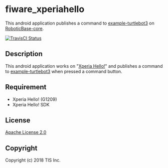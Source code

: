 # fiware_xperiahello
This android application publishes a command to [example-turtlebot3](https://github.com/RoboticBase/example-turtlebot3) on [RoboticBase-core](https://github.com/RoboticBase/core).

[![TravisCI Status](https://travis-ci.org/RoboticBase/fiware_xperiahello.svg?branch=master)](https://travis-ci.org/RoboticBase/fiware_xperiahello)

## Description
This android application works on "[Xperia Hello!](https://www.sonymobile.co.jp/product/smartproducts/g1209/)" and publishes a command to [example-turtlebot3](https://github.com/RoboticBase/example-turtlebot3) when pressed a command button.

## Requirement
* Xperia Hello! (G1209)
* Xperia Hello! SDK

## License

[Apache License 2.0](/LICENSE)

## Copyright
Copyright (c) 2018 TIS Inc.
